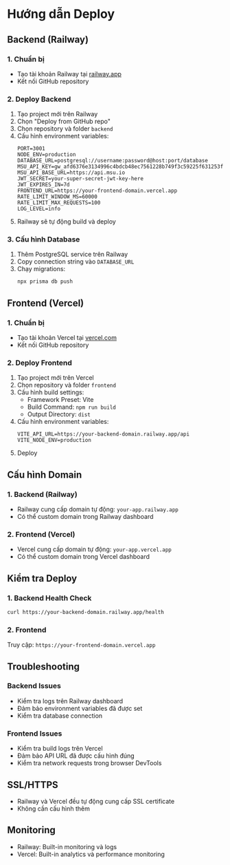 # Hướng dẫn Deploy

## Backend (Railway)

### 1. Chuẩn bị
- Tạo tài khoản Railway tại [railway.app](https://railway.app)
- Kết nối GitHub repository

### 2. Deploy Backend
1. Tạo project mới trên Railway
2. Chọn "Deploy from GitHub repo"
3. Chọn repository và folder `backend`
4. Cấu hình environment variables:
   ```
   PORT=3001
   NODE_ENV=production
   DATABASE_URL=postgresql://username:password@host:port/database
   MSU_API_KEY=gw_afd6376e3134996c4bdcb48ec7561228b749f3c59225f631253f1b88f43d8bfef3d5071abb1649fc6632f37ce620d2b898f64c165dd43fc7d721275ae8ef887a
   MSU_API_BASE_URL=https://api.msu.io
   JWT_SECRET=your-super-secret-jwt-key-here
   JWT_EXPIRES_IN=7d
   FRONTEND_URL=https://your-frontend-domain.vercel.app
   RATE_LIMIT_WINDOW_MS=60000
   RATE_LIMIT_MAX_REQUESTS=100
   LOG_LEVEL=info
   ```
5. Railway sẽ tự động build và deploy

### 3. Cấu hình Database
1. Thêm PostgreSQL service trên Railway
2. Copy connection string vào `DATABASE_URL`
3. Chạy migrations:
   ```bash
   npx prisma db push
   ```

## Frontend (Vercel)

### 1. Chuẩn bị
- Tạo tài khoản Vercel tại [vercel.com](https://vercel.com)
- Kết nối GitHub repository

### 2. Deploy Frontend
1. Tạo project mới trên Vercel
2. Chọn repository và folder `frontend`
3. Cấu hình build settings:
   - Framework Preset: Vite
   - Build Command: `npm run build`
   - Output Directory: `dist`
4. Cấu hình environment variables:
   ```
   VITE_API_URL=https://your-backend-domain.railway.app/api
   VITE_NODE_ENV=production
   ```
5. Deploy

## Cấu hình Domain

### 1. Backend (Railway)
- Railway cung cấp domain tự động: `your-app.railway.app`
- Có thể custom domain trong Railway dashboard

### 2. Frontend (Vercel)
- Vercel cung cấp domain tự động: `your-app.vercel.app`
- Có thể custom domain trong Vercel dashboard

## Kiểm tra Deploy

### 1. Backend Health Check
```bash
curl https://your-backend-domain.railway.app/health
```

### 2. Frontend
Truy cập: `https://your-frontend-domain.vercel.app`

## Troubleshooting

### Backend Issues
- Kiểm tra logs trên Railway dashboard
- Đảm bảo environment variables đã được set
- Kiểm tra database connection

### Frontend Issues
- Kiểm tra build logs trên Vercel
- Đảm bảo API URL đã được cấu hình đúng
- Kiểm tra network requests trong browser DevTools

## SSL/HTTPS
- Railway và Vercel đều tự động cung cấp SSL certificate
- Không cần cấu hình thêm

## Monitoring
- Railway: Built-in monitoring và logs
- Vercel: Built-in analytics và performance monitoring
